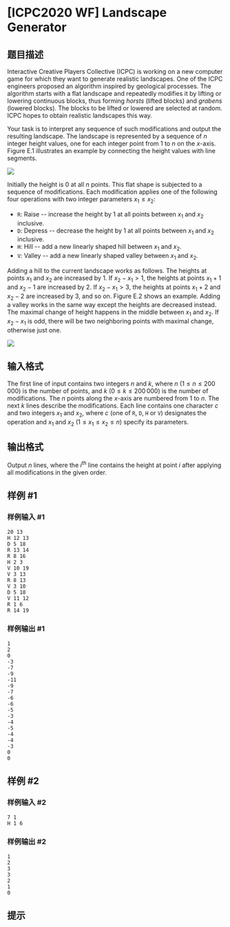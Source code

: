 # [ICPC2020 WF] Landscape Generator

## 题目描述

Interactive Creative Players Collective (ICPC) is working on a new computer game for which they want to generate realistic landscapes.
One of the ICPC engineers proposed an algorithm inspired by geological processes.
The algorithm starts with a flat landscape and repeatedly modifies it by lifting or lowering continuous blocks, thus forming *horsts* (lifted blocks) and *grabens* (lowered blocks).
The blocks to be lifted or lowered are selected at random.
ICPC hopes to obtain realistic landscapes this way.

Your task is to interpret any sequence of such modifications and output the resulting landscape.
The landscape is represented by a sequence of $n$ integer height values, one for each integer point from $1$ to $n$ on the $x$-axis.
Figure E.1 illustrates an example by connecting the height values with line segments.

![](https://cdn.luogu.com.cn/upload/image_hosting/t8catonw.png)

Initially the height is $0$ at all $n$ points.
This flat shape is subjected to a sequence of modifications.
Each modification applies one of the following four operations with two integer parameters $x_1 \leq x_2$:

- $\texttt{R}$: Raise -- increase the height by $1$ at all points between $x_1$ and $x_2$ inclusive.
- $\texttt{D}$: Depress -- decrease the height by $1$ at all points between $x_1$ and $x_2$ inclusive.
- $\texttt{H}$: Hill -- add a new linearly shaped hill between $x_1$ and $x_2$.
- $\texttt{V}$: Valley -- add a new linearly shaped valley between $x_1$ and $x_2$.

Adding a hill to the current landscape works as follows.
The heights at points $x_1$ and $x_2$ are increased by $1$.
If $x_2 - x_1 > 1$, the heights at points $x_1 + 1$ and $x_2 - 1$ are increased by $2$.
If $x_2 - x_1 > 3$, the heights at points $x_1 + 2$ and $x_2 - 2$ are increased by $3$, and so on.
Figure E.2 shows an example.
Adding a valley works in the same way except the heights are decreased instead.
The maximal change of height happens in the middle between $x_1$ and $x_2$.
If $x_2 - x_1$ is odd, there will be two neighboring points with maximal change, otherwise just one.

![](https://cdn.luogu.com.cn/upload/image_hosting/rl890ge2.png)

## 输入格式

The first line of input contains two integers $n$ and $k$, where $n$ ($1 \leq n \leq 200\,000$) is the number of points, and $k$ ($0 \leq k \leq 200\,000$) is the number of modifications.
The $n$ points along the $x$-axis are numbered from $1$ to $n$.
The next $k$ lines describe the modifications.
Each line contains one character $c$ and two integers $x_1$ and $x_2$, where $c$ (one of $\texttt{R}$, $\texttt{D}$, $\texttt{H}$ or $\texttt{V}$) designates the operation and $x_1$ and $x_2$ ($1 \leq x_1 \leq x_2 \leq n$) specify its parameters.


## 输出格式

Output $n$ lines, where the $i^{\text{th}}$ line contains the height at point $i$ after applying all modifications in the given order.

## 样例 #1

### 样例输入 #1
```
20 13
H 12 13
D 5 18
R 13 14
R 8 16
H 2 3
V 10 19
V 3 13
R 8 13
V 3 10
D 5 18
V 11 12
R 1 6
R 14 19
```

### 样例输出 #1

```
1
2
0
-3
-7
-9
-11
-9
-7
-6
-6
-5
-3
-4
-5
-4
-4
-3
0
0
```

## 样例 #2

### 样例输入 #2
```
7 1
H 1 6
```

### 样例输出 #2

```
1
2
3
3
2
1
0
```

## 提示



